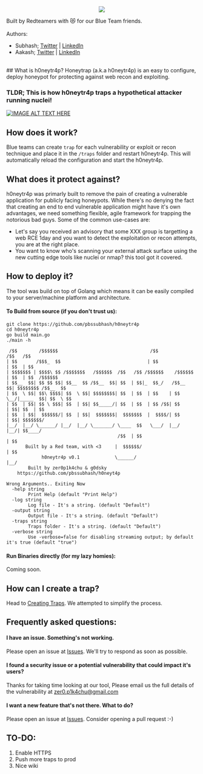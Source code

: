 <div style="text-align:center"><img src="https://github.com/pbssubhash/h0neytr4p/blob/main/logo.png?raw=true" /></div>

Built by Redteamers with :heart_eyes_cat: for our Blue Team friends. <br> <br>
Authors: <br>
- Subhash; [Twitter](https://twitter.com/pbssubhash) | [LinkedIn](https://in.linkedin.com/in/pbssubhash) <br>
- Aakash; [Twitter](https://twitter.com/me_godsky) | [LinkedIn](https://in.linkedin.com/in/aakashmadaan13) <br> 

<br>
## What is h0neytr4p? 
Honeytrap (a.k.a h0neytr4p) is an easy to configure, deploy honeypot for protecting against web recon and exploiting. 


### TLDR; This is how h0neytr4p traps a hypothetical attacker running nuclei! 
[![IMAGE ALT TEXT HERE](https://img.youtube.com/vi/QCrLsj_Wfl8/0.jpg)](https://www.youtube.com/watch?v=QCrLsj_Wfl8)

## How does it work? 
Blue teams can create `trap` for each vulnerability or exploit or recon technique and place it in the `/traps` folder and restart h0neytr4p. This will automatically reload the configuration and start the h0neytr4p.

## What does it protect against?
h0neytr4p was primarly built to remove the pain of creating a vulnerable application for publicly facing honeypots. While there's no denying the fact that creating an end to end vulnerable application might have it's own advantages, we need something flexible, agile framework for trapping the notorious bad guys. Some of the common use-cases are:
- Let's say you received an advisory that some XXX group is targetting a web RCE 1day and you want to detect the exploitation or recon attempts, you are at the right place.
- You want to know who's scanning your external attack surface using the new cutting edge tools like nuclei or nmap? this tool got it covered.


## How to deploy it? 
The tool was build on top of Golang which means it can be easily compiled to your server/machine platform and architecture. 

#### To Build from source (if you don't trust us): 

```
git clone https://github.com/pbssubhash/h0neytr4p
cd h0neytr4p
go build main.go
./main -h

 /$$        /$$$$$$                                  /$$               /$$   /$$
| $$       /$$$_  $$                                | $$              | $$  | $$
| $$$$$$$ | $$$$\ $$ /$$$$$$$   /$$$$$$  /$$   /$$ /$$$$$$    /$$$$$$ | $$  | $$  /$$$$$$
| $$__  $$| $$ $$ $$| $$__  $$ /$$__  $$| $$  | $$|_  $$_/   /$$__  $$| $$$$$$$$ /$$__  $$
| $$  \ $$| $$\ $$$$| $$  \ $$| $$$$$$$$| $$  | $$  | $$    | $$  \__/|_____  $$| $$  \ $$
| $$  | $$| $$ \ $$$| $$  | $$| $$_____/| $$  | $$  | $$ /$$| $$            | $$| $$  | $$
| $$  | $$|  $$$$$$/| $$  | $$|  $$$$$$$|  $$$$$$$  |  $$$$/| $$            | $$| $$$$$$$/
|__/  |__/ \______/ |__/  |__/ \_______/ \____  $$   \___/  |__/            |__/| $$____/
                                         /$$  | $$                              | $$
       Built by a Red team, with <3     |  $$$$$$/                              | $$
             h0neytr4p v0.1             \______/                               |__/
        Built by zer0p1k4chu & g0dsky
    https://github.com/pbssubhash/h0neyt4p

Wrong Arguments.. Exiting Now
  -help string
        Print Help (default "Print Help")
  -log string
        Log file - It's a string. (default "Default")
  -output string
        Output file - It's a string. (default "Default")
  -traps string
        Traps folder - It's a string. (default "Default")
  -verbose string
        Use -verbose=false for disabling streaming output; by default it's true (default "true")
```


#### Run Binaries directly (for my lazy homies): 
Coming soon.

## How can I create a trap?
Head to [Creating Traps](https://github.com/pbssubhash/h0neytr4p/blob/main/docs/Creating-Traps.md). We attempted to simplify the process.

## Frequently asked questions:

#### I have an issue. Something's not working.
Please open an issue at [Issues](https://github.com/pbssubhash/h0neytr4p/issues/new). We'll try to respond as soon as possible. 

#### I found a security issue or a potential vulnerability that could impact it's users? 
Thanks for taking time looking at our tool, Please email us the full details of the vulnerability at zer0.p1k4chu@gmail.com

#### I want a new feature that's not there. What to do? 
Please open an issue at [Issues](https://github.com/pbssubhash/h0neytr4p/issues/new). Consider opening a pull request :-) 

## TO-DO:
<ol>
 <li> Enable HTTPS </li>
 <li> Push more traps to prod </li>
 <li> Nice wiki </li> 
</ol>
